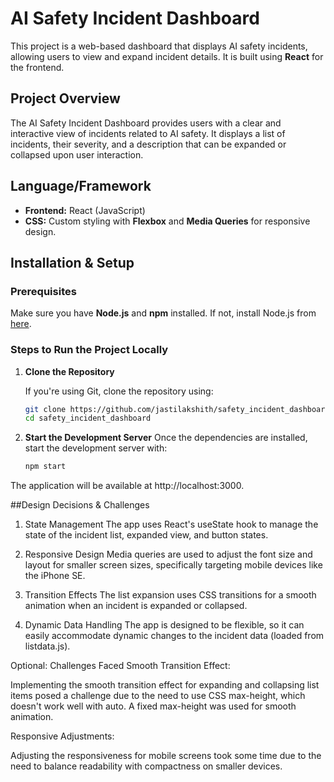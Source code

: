 # AI Safety Incident Dashboard

This project is a web-based dashboard that displays AI safety incidents, allowing users to view and expand incident details. It is built using **React** for the frontend.

## Project Overview

The AI Safety Incident Dashboard provides users with a clear and interactive view of incidents related to AI safety. It displays a list of incidents, their severity, and a description that can be expanded or collapsed upon user interaction.

## Language/Framework

- **Frontend:** React (JavaScript)
- **CSS:** Custom styling with **Flexbox** and **Media Queries** for responsive design.

## Installation & Setup

### Prerequisites

Make sure you have **Node.js** and **npm** installed. If not, install Node.js from [here](https://nodejs.org/).

### Steps to Run the Project Locally

1. **Clone the Repository**

   If you're using Git, clone the repository using:

   ```bash
   git clone https://github.com/jastilakshith/safety_incident_dashboard
   cd safety_incident_dashboard
2. **Start the Development Server**
   Once the dependencies are installed, start the development server with:
   ```bash
   npm start
The application will be available at http://localhost:3000.

##Design Decisions & Challenges
1. State Management
The app uses React's useState hook to manage the state of the incident list, expanded view, and button states.

2. Responsive Design
Media queries are used to adjust the font size and layout for smaller screen sizes, specifically targeting mobile devices like the iPhone SE.

3. Transition Effects
The list expansion uses CSS transitions for a smooth animation when an incident is expanded or collapsed.

4. Dynamic Data Handling
The app is designed to be flexible, so it can easily accommodate dynamic changes to the incident data (loaded from listdata.js).

Optional: Challenges Faced
Smooth Transition Effect:

Implementing the smooth transition effect for expanding and collapsing list items posed a challenge due to the need to use CSS max-height, which doesn't work well with auto. A fixed max-height was used for smooth animation.

Responsive Adjustments:

Adjusting the responsiveness for mobile screens took some time due to the need to balance readability with compactness on smaller devices.

